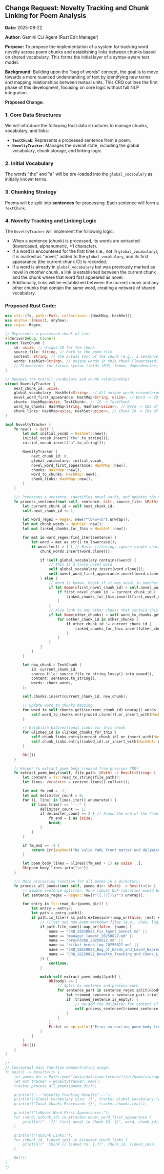 ## Change Request: Novelty Tracking and Chunk Linking for Poem Analysis

**Date:** 2025-08-22

**Author:** Gemini CLI Agent (Rust Edit Manager)

**Purpose:**
To propose the implementation of a system for tracking word novelty across poem chunks and establishing links between chunks based on shared vocabulary. This forms the initial layer of a syntax-aware text model.

**Background:**
Building upon the "bag of words" concept, the goal is to move towards a more nuanced understanding of text by identifying new terms and mapping relationships between textual units. This CRQ outlines the first phase of this development, focusing on core logic without full NLP integration.

**Proposed Change:**

### 1. Core Data Structures

We will introduce the following Rust data structures to manage chunks, vocabulary, and links:

*   **`TextChunk`**: Represents a processed sentence from a poem.
*   **`NoveltyTracker`**: Manages the overall state, including the global vocabulary, chunk storage, and linking logic.

### 2. Initial Vocabulary

The words "the" and "a" will be pre-loaded into the `global_vocabulary` as initially known terms.

### 3. Chunking Strategy

Poems will be split into **sentences** for processing. Each sentence will form a `TextChunk`.

### 4. Novelty Tracking and Linking Logic

The `NoveltyTracker` will implement the following logic:
*   When a sentence (chunk) is processed, its words are extracted (lowercased, alphanumeric, >1 character).
*   If a word is encountered for the first time (i.e., not in `global_vocabulary`), it is marked as "novel," added to the `global_vocabulary`, and its first appearance (the current chunk ID) is recorded.
*   If a word is already in `global_vocabulary` but was previously marked as novel in *another* chunk, a link is established between the current chunk and the chunk where that word first appeared as novel.
*   Additionally, links will be established between the current chunk and any other chunks that contain the same word, creating a network of shared vocabulary.

### Proposed Rust Code:

```rust
use std::{fs, path::Path, collections::{HashMap, HashSet}};
use anyhow::{Result, anyhow};
use regex::Regex;

// Represents a processed chunk of text
#[derive(Debug, Clone)]
struct TextChunk {
    id: usize, // Unique ID for the chunk
    source_file: String, // Path to the poem file
    content: String, // The actual text of the chunk (e.g., a sentence)
    words: HashSet<String>, // Unique words in this chunk (lowercased)
    // Placeholder for future syntax fields (POS, lemma, dependencies)
}

// Manages the overall vocabulary and chunk relationships
struct NoveltyTracker {
    next_chunk_id: usize,
    global_vocabulary: HashSet<String>, // All unique words encountered so far
    novel_word_first_appearance: HashMap<String, usize>, // Word -> ID of chunk where it first appeared as novel
    chunks: HashMap<usize, TextChunk>, // ID -> TextChunk
    word_to_chunks: HashMap<String, HashSet<usize>>, // Word -> IDs of all chunks containing it
    chunk_links: HashMap<usize, HashSet<usize>>, // Chunk ID -> IDs of linked chunks (based on shared words)
}

impl NoveltyTracker {
    fn new() -> Self {
        let mut initial_vocab = HashSet::new();
        initial_vocab.insert("the".to_string());
        initial_vocab.insert("a".to_string());

        NoveltyTracker {
            next_chunk_id: 0,
            global_vocabulary: initial_vocab,
            novel_word_first_appearance: HashMap::new(),
            chunks: HashMap::new(),
            word_to_chunks: HashMap::new(),
            chunk_links: HashMap::new(),
        }
    }

    /// Processes a sentence, identifies novel words, and updates the tracker.
    fn process_sentence(&mut self, sentence: &str, source_file: &Path) -> Result<()> {
        let current_chunk_id = self.next_chunk_id;
        self.next_chunk_id += 1;

        let word_regex = Regex::new(r"\b\w+\b").unwrap();
        let mut chunk_words = HashSet::new();
        let mut linked_chunks_for_this = HashSet::new();

        for mat in word_regex.find_iter(sentence) {
            let word = mat.as_str().to_lowercase();
            if word.len() > 1 { // Basic filtering: ignore single-character words
                chunk_words.insert(word.clone());

                if !self.global_vocabulary.contains(&word) {
                    // This is a truly novel word
                    self.global_vocabulary.insert(word.clone());
                    self.novel_word_first_appearance.insert(word.clone(), current_chunk_id);
                } else {
                    // Word is known. Check if it was novel in another chunk and link.
                    if let Some(&first_novel_chunk_id) = self.novel_word_first_appearance.get(&word) {
                        if first_novel_chunk_id != current_chunk_id {
                            linked_chunks_for_this.insert(first_novel_chunk_id);
                        }
                    }
                    // Also link to any other chunks that contain this word
                    if let Some(other_chunks) = self.word_to_chunks.get(&word) {
                        for &other_chunk_id in other_chunks {
                            if other_chunk_id != current_chunk_id {
                                linked_chunks_for_this.insert(other_chunk_id);
                            }
                        }
                    }
                }
            }
        }

        let new_chunk = TextChunk {
            id: current_chunk_id,
            source_file: source_file.to_string_lossy().into_owned(),
            content: sentence.to_string(),
            words: chunk_words,
        };

        self.chunks.insert(current_chunk_id, new_chunk);

        // Update word_to_chunks mapping
        for word in self.chunks.get(&current_chunk_id).unwrap().words.iter() {
            self.word_to_chunks.entry(word.clone()).or_insert_with(HashSet::new).insert(current_chunk_id);
        }

        // Establish bidirectional links for this chunk
        for &linked_id in &linked_chunks_for_this {
            self.chunk_links.entry(current_chunk_id).or_insert_with(HashSet::new).insert(linked_id);
            self.chunk_links.entry(linked_id).or_insert_with(HashSet::new).insert(current_chunk_id);
        }

        Ok(())
    }

    // Helper to extract poem body (reused from previous CRQ)
    fn extract_poem_body(&self, file_path: &Path) -> Result<String> {
        let content = fs::read_to_string(file_path)?;
        let lines: Vec<&str> = content.lines().collect();

        let mut fm_end = -1;
        let mut delimiter_count = 0;
        for (i, line) in lines.iter().enumerate() {
            if line.trim() == "---" {
                delimiter_count += 1;
                if delimiter_count == 2 { // Found the end of the front matter
                    fm_end = i as isize;
                    break;
                }
            }
        }

        if fm_end == -1 {
            return Err(anyhow!("No valid YAML front matter end delimiter found in {:?}", file_path));
        }

        let poem_body_lines = &lines[(fm_end + 1) as usize ..];
        Ok(poem_body_lines.join("\n"))
    }

    /// Main processing function for all poems in a directory.
    fn process_all_poems(&mut self, poems_dir: &Path) -> Result<()> {
        // Simple sentence splitter. More robust NLP libraries would be needed for complex cases.
        let sentence_regex = Regex::new(r"([.!?])\s*").unwrap();

        for entry in fs::read_dir(poems_dir)? {
            let entry = entry?;
            let path = entry.path();
            if path.is_file() && path.extension().map_or(false, |ext| ext == "md") {
                // Filter out non-poem markdown files (e.g., CRQs, logs, specific poems)
                if path.file_name().map_or(false, |name| {
                    name == "CRQ_20250822_Fix_Agent_Sonnet.md" ||
                    name == "manager_lament_20250822.md" ||
                    name == "braindump_20250822.md" ||
                    name == "kitkat_break_log_20250822.md" ||
                    name == "CRQ_20250822_Bag_of_Words_and_Lean4_Expressions.md" ||
                    name == "CRQ_20250822_Novelty_Tracking_and_Chunk_Linking.md" // Exclude this new CRQ
                }) {
                    continue;
                }

                match self.extract_poem_body(&path) {
                    Ok(body) => {
                        // Split by sentence and process each
                        for sentence_part in sentence_regex.split(&body) {
                            let trimmed_sentence = sentence_part.trim();
                            if !trimmed_sentence.is_empty() {
                                // Re-add the delimiter for context if needed, or process as is
                                self.process_sentence(trimmed_sentence, &path)?;
                            }
                        }
                    },
                    Err(e) => eprintln!("Error extracting poem body from {:?}: {}", path, e),
                }
            }
        }
        Ok(())
    }
}

/*
// Conceptual main function demonstrating usage:
fn main() -> Result<()> {
    let poems_dir = Path::new("/data/data/com.termux/files/home/storage/github/libminizinc/docs/poems/");
    let mut tracker = NoveltyTracker::new();
    tracker.process_all_poems(poems_dir)?;

    println!("---"Novelty Tracking Results"---");
    println!("Global Vocabulary Size: {}", tracker.global_vocabulary.len());
    println!("Total Chunks Processed: {}", tracker.chunks.len());

    println!("\nNovel Word First Appearances:");
    for (word, &chunk_id) in &tracker.novel_word_first_appearance {
        println!("  '{}' first novel in Chunk ID: {}", word, chunk_id);
    }

    println!("\nChunk Links:");
    for (chunk_id, linked_ids) in &tracker.chunk_links {
        println!("  Chunk {} linked to: {:?}", chunk_id, linked_ids);
    }

    Ok(())
}
*/
